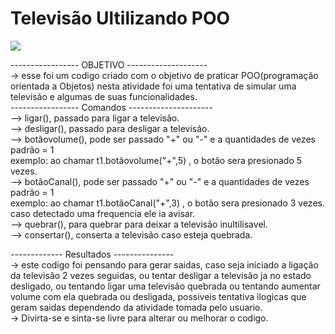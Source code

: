 # Televisão Ultilizando POO

![](image/televisão.jpeg) 

----------------- OBJETIVO -------------------- <br>
-> esse foi um codigo criado com o objetivo de praticar POO(programação orientada a Objetos) nesta atividade foi uma tentativa de simular uma televisão e algumas de suas funcionalidades. <br>
----------------- Comandos ---------------------<br>
--> ligar(), passado para ligar a televisão.<br>
--> desligar(), passado para desligar a televisão.<br>
--> botãovolume(), pode ser passado "+" ou "-" e a quantidades de vezes padrão = 1 <br>
exemplo: ao chamar  t1.botãovolume("+",5) , o botão sera presionado 5 vezes. <br>
--> botãoCanal(), pode ser passado "+" ou "-" e a quantidades de vezes padrão = 1 <br>
exemplo: ao chamar  t1.botãoCanal("+",3) , o botão sera presionado 3 vezes. caso detectado uma frequencia ele ia avisar. <br>
--> quebrar(), para quebrar para deixar a televisão inultilisavel. <br>
--> consertar(), conserta a televisão caso esteja quebrada. <br>

------------- Resultados ---------------<br>
-> este codigo foi pensando para gerar saidas, caso seja iniciado a ligação da televisão 2 vezes seguidas, ou tentar desligar a televisão ja no estado desligado, ou tentando ligar uma televisão quebrada ou tentando aumentar volume com ela quebrada ou desligada, possiveis tentativa ilogicas que geram saidas dependendo da atividade tomada pelo usuario. <br>
-> Divirta-se e sinta-se livre para alterar ou melhorar o codigo.


